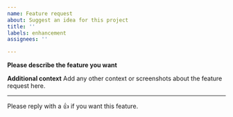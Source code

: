 ```yaml
---
name: Feature request
about: Suggest an idea for this project
title: ''
labels: enhancement
assignees: ''

---
```


**Please describe the feature you want**



**Additional context**
Add any other context or screenshots about the feature request here.

---
Please reply with a 👍 if you want this feature.

